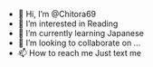 - 👋 Hi, I’m @Chitora69
- 👀 I’m interested in Reading 
- 🌱 I’m currently learning Japanese 
- 💞️ I’m looking to collaborate on ...
- 📫 How to reach me Just text me

<!---
Chitora69/Chitora69 is a ✨ special ✨ repository because its `README.md` (this file) appears on your GitHub profile.
You can click the Preview link to take a look at your changes.
--->
